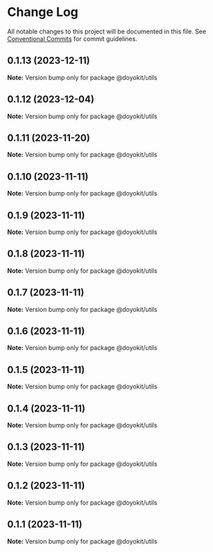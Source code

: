 # Change Log

All notable changes to this project will be documented in this file.
See [Conventional Commits](https://conventionalcommits.org) for commit guidelines.

## 0.1.13 (2023-12-11)

**Note:** Version bump only for package @doyokit/utils





## 0.1.12 (2023-12-04)

**Note:** Version bump only for package @doyokit/utils





## 0.1.11 (2023-11-20)

**Note:** Version bump only for package @doyokit/utils





## 0.1.10 (2023-11-11)

**Note:** Version bump only for package @doyokit/utils





## 0.1.9 (2023-11-11)

**Note:** Version bump only for package @doyokit/utils





## 0.1.8 (2023-11-11)

**Note:** Version bump only for package @doyokit/utils





## 0.1.7 (2023-11-11)

**Note:** Version bump only for package @doyokit/utils





## 0.1.6 (2023-11-11)

**Note:** Version bump only for package @doyokit/utils





## 0.1.5 (2023-11-11)

**Note:** Version bump only for package @doyokit/utils





## 0.1.4 (2023-11-11)

**Note:** Version bump only for package @doyokit/utils





## 0.1.3 (2023-11-11)

**Note:** Version bump only for package @doyokit/utils





## 0.1.2 (2023-11-11)

**Note:** Version bump only for package @doyokit/utils





## 0.1.1 (2023-11-11)

**Note:** Version bump only for package @doyokit/utils
